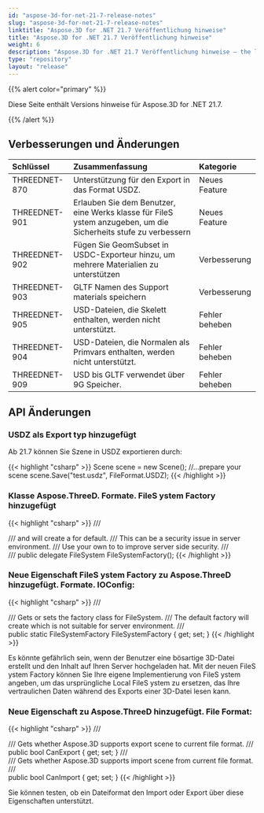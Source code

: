 ```yaml
---
id: "aspose-3d-for-net-21-7-release-notes"
slug: "aspose-3d-for-net-21-7-release-notes"
linktitle: "Aspose.3D for .NET 21.7 Veröffentlichung hinweise"
title: "Aspose.3D for .NET 21.7 Veröffentlichung hinweise"
weight: 6
description: "Aspose.3D for .NET 21.7 Veröffentlichung hinweise – the latest updates and fixes."
type: "repository"
layout: "release"
---
```

{{% alert color="primary" %}}

Diese Seite enthält Versions hinweise für Aspose.3D for .NET 21.7.

{{% /alert %}}
## **Verbesserungen und Änderungen**

|**Schlüssel**|**Zusammenfassung**|**Kategorie**|
|:- |:- |:- |
|THREEDNET-870 |Unterstützung für den Export in das Format USDZ.|Neues Feature|
|THREEDNET-901 |Erlauben Sie dem Benutzer, eine Werks klasse für FileS ystem anzugeben, um die Sicherheits stufe zu verbessern|Neues Feature|
|THREEDNET-902 |Fügen Sie GeomSubset in USDC-Exporteur hinzu, um mehrere Materialien zu unterstützen|Verbesserung|
|THREEDNET-903 |GLTF Namen des Support materials speichern|Verbesserung|
|THREEDNET-905 |USD-Dateien, die Skelett enthalten, werden nicht unterstützt.|Fehler beheben|
|THREEDNET-904 |USD-Dateien, die Normalen als Primvars enthalten, werden nicht unterstützt.|Fehler beheben|
|THREEDNET-909 |USD bis GLTF verwendet über 9G Speicher.|Fehler beheben|





## API Änderungen ##



### USDZ als Export typ hinzugefügt ###

Ab 21.7 können Sie Szene in USDZ exportieren durch:

{{< highlight "csharp" >}}
    Scene scene = new Scene();
    //...prepare your scene
    scene.Save("test.usdz", FileFormat.USDZ);
{{< /highlight >}}


### Klasse Aspose.ThreeD. Formate. FileS ystem Factory hinzugefügt ###


{{< highlight "csharp" >}}
    /// <summary>
    /// <see cref="SaveOptions"/> and <see cref="LoadOptions"/> will create a <see cref="LocalFileSystem"/> for default.
    /// This can be a security issue in server environment.
    /// Use your own <see cref="FileSystemFactory"/> to <see cref="IOConfig.FileSystemFactory"/> to improve server side security.
    /// </summary>
    /// <returns></returns>
    public delegate FileSystem FileSystemFactory();
{{< /highlight >}}


### Neue Eigenschaft FileS ystem Factory zu Aspose.ThreeD hinzugefügt. Formate. IOConfig:


{{< highlight "csharp" >}}
        /// <summary>
        /// Gets or sets the factory class for FileSystem.
        /// The default factory will create <see cref="LocalFileSystem"/> which is not suitable for server environment.
        /// </summary>
        public static FileSystemFactory FileSystemFactory { get; set; }
{{< /highlight >}}



Es könnte gefährlich sein, wenn der Benutzer eine bösartige 3D-Datei erstellt und den Inhalt auf Ihren Server hochgeladen hat. Mit der neuen FileS ystem Factory können Sie Ihre eigene Implementierung von FileS ystem angeben, um das ursprüngliche Local FileS ystem zu ersetzen, das Ihre vertraulichen Daten während des Exports einer 3D-Datei lesen kann.







### Neue Eigenschaft zu Aspose.ThreeD hinzugefügt. File Format:

{{< highlight "csharp" >}}
        /// <summary>
        /// Gets whether Aspose.3D supports export scene to current file format.
        /// </summary>
        public bool CanExport { get; set; }
        /// <summary>
        /// Gets whether Aspose.3D supports import scene from current file format.
        /// </summary>
        public bool CanImport { get; set; }
{{< /highlight >}}

Sie können testen, ob ein Dateiformat den Import oder Export über diese Eigenschaften unterstützt.